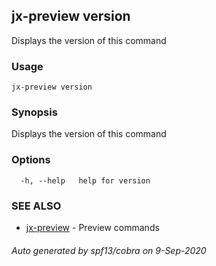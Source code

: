 ## jx-preview version

Displays the version of this command

### Usage

```
jx-preview version
```

### Synopsis

Displays the version of this command

### Options

```
  -h, --help   help for version
```

### SEE ALSO

* [jx-preview](jx-preview.md)	 - Preview commands

###### Auto generated by spf13/cobra on 9-Sep-2020
